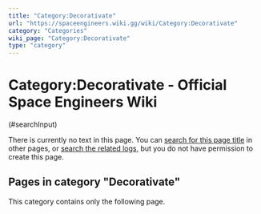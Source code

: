 ```yaml
---
title: "Category:Decorativate"
url: "https://spaceengineers.wiki.gg/wiki/Category:Decorativate"
category: "Categories"
wiki_page: "Category:Decorativate"
type: "category"
---
```


# Category:Decorativate - Official Space Engineers Wiki

(#searchInput)

There is currently no text in this page. You can [search for this page title](https://spaceengineers.wiki.gg/wiki/Special:Search/Decorativate "Special:Search/Decorativate") in other pages, or [search the related logs](https://spaceengineers.wiki.gg/wiki/Special:Log?page=Category:Decorativate), but you do not have permission to create this page.

## Pages in category "Decorativate"

This category contains only the following page.